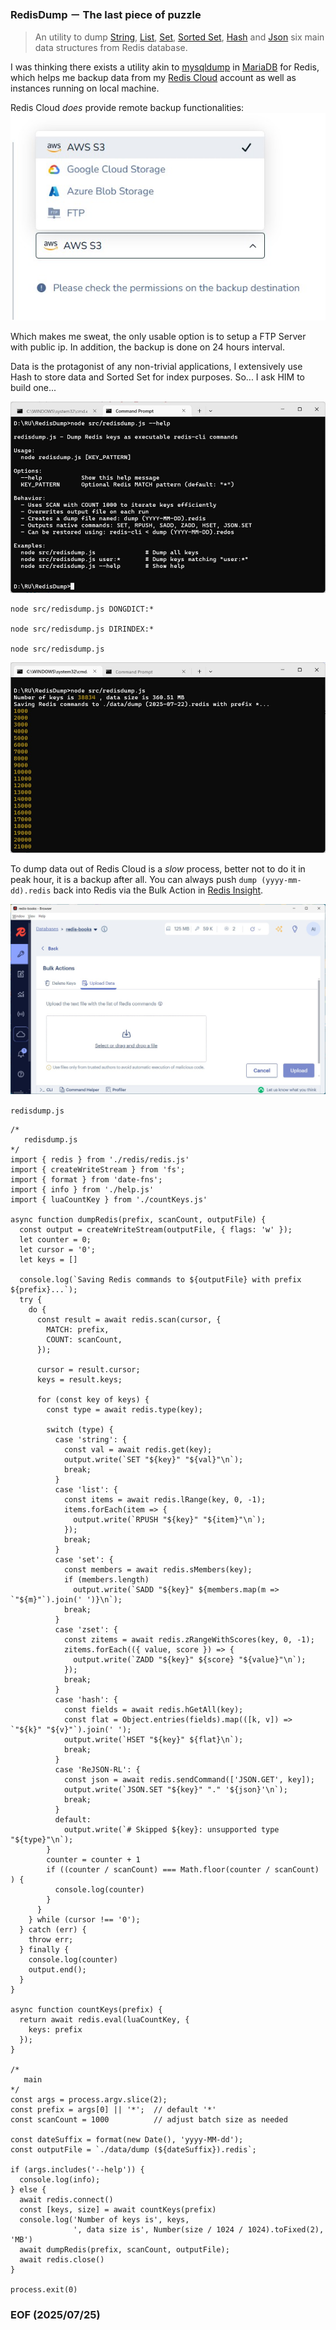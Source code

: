 ### RedisDump － The last piece of puzzle

> An utility to dump [String](https://redis.io/docs/latest/develop/data-types/strings/), [List](https://redis.io/docs/latest/develop/data-types/lists/), [Set](https://redis.io/docs/latest/develop/data-types/sets/), [Sorted Set](https://redis.io/docs/latest/develop/data-types/sorted-sets/), [Hash](https://redis.io/docs/latest/develop/data-types/hashes/) and [Json](https://redis.io/docs/latest/develop/data-types/json/) six main data structures from Redis database.

I was thinking there exists a utility akin to [mysqldump](https://dev.mysql.com/doc/refman/8.4/en/mysqldump.html) in [MariaDB](https://mariadb.org/) for Redis, which helps me backup data from my [Redis Cloud](https://redis.io/cloud/) account as well as instances running on local machine. 

Redis Cloud *does* provide remote backup functionalities:
![alt remotebackup-2](img/remotebackup-2.JPG)

Which makes me sweat, the only usable option is to setup a FTP Server with public ip. In addition, the backup is done on 24 hours interval.  

Data is the protagonist of any non-trivial applications, I extensively use Hash to store data and Sorted Set for index purposes. So... I ask HIM to build one...

![alt redisdump-help](img/redisdump-help.JPG)

```
node src/redisdump.js DONGDICT:*

node src/redisdump.js DIRINDEX:*

node src/redisdump.js 
```

![alt redisdump](img/redisdump.JPG)

To dump data out of Redis Cloud is a *slow* process, better not to do it in peak hour, it is a backup after all. You can always push `dump (yyyy-mm-dd).redis` back into Redis via the Bulk Action in [Redis Insight](https://redis.io/insight/). 

![alt bulk-actions](img/bulk-actions.JPG)

`redisdump.js` 
```
/*
   redisdump.js 
*/
import { redis } from './redis/redis.js'
import { createWriteStream } from 'fs';
import { format } from 'date-fns';
import { info } from './help.js'
import { luaCountKey } from './countKeys.js'

async function dumpRedis(prefix, scanCount, outputFile) {
  const output = createWriteStream(outputFile, { flags: 'w' });
  let counter = 0; 
  let cursor = '0';
  let keys = []

  console.log(`Saving Redis commands to ${outputFile} with prefix ${prefix}...`);    
  try {
    do {
      const result = await redis.scan(cursor, {
        MATCH: prefix,
        COUNT: scanCount, 
      });

      cursor = result.cursor;
      keys = result.keys;

      for (const key of keys) {
        const type = await redis.type(key);

        switch (type) {
          case 'string': {
            const val = await redis.get(key);
            output.write(`SET "${key}" "${val}"\n`);
            break;
          }
          case 'list': {
            const items = await redis.lRange(key, 0, -1);
            items.forEach(item => {
              output.write(`RPUSH "${key}" "${item}"\n`);
            });
            break;
          }
          case 'set': {
            const members = await redis.sMembers(key);
            if (members.length)
              output.write(`SADD "${key}" ${members.map(m => `"${m}"`).join(' ')}\n`);
            break;
          }
          case 'zset': {
            const zitems = await redis.zRangeWithScores(key, 0, -1);
            zitems.forEach(({ value, score }) => {
              output.write(`ZADD "${key}" ${score} "${value}"\n`);
            });
            break;
          }
          case 'hash': {
            const fields = await redis.hGetAll(key);
            const flat = Object.entries(fields).map(([k, v]) => `"${k}" "${v}"`).join(' ');
            output.write(`HSET "${key}" ${flat}\n`);
            break;
          }
          case 'ReJSON-RL': {
            const json = await redis.sendCommand(['JSON.GET', key]);
            output.write(`JSON.SET "${key}" "." '${json}'\n`);
            break;
          }
          default:
            output.write(`# Skipped ${key}: unsupported type "${type}"\n`);
        }
        counter = counter + 1 
        if ((counter / scanCount) === Math.floor(counter / scanCount) ) {
          console.log(counter)
        }
      }
    } while (cursor !== '0');
  } catch (err) {
    throw err;
  } finally {
    console.log(counter)
    output.end();
  }
}

async function countKeys(prefix) {
  return await redis.eval(luaCountKey, {
    keys: prefix
  });
}

/*
   main 
*/
const args = process.argv.slice(2); 
const prefix = args[0] || '*';  // default '*'
const scanCount = 1000          // adjust batch size as needed

const dateSuffix = format(new Date(), 'yyyy-MM-dd');
const outputFile = `./data/dump (${dateSuffix}).redis`;

if (args.includes('--help')) {
  console.log(info);
} else {
  await redis.connect()
  const [keys, size] = await countKeys(prefix)
  console.log('Number of keys is', keys, 
              ', data size is', Number(size / 1024 / 1024).toFixed(2), 'MB')
  await dumpRedis(prefix, scanCount, outputFile);
  await redis.close()
}

process.exit(0)
```


### EOF (2025/07/25)
